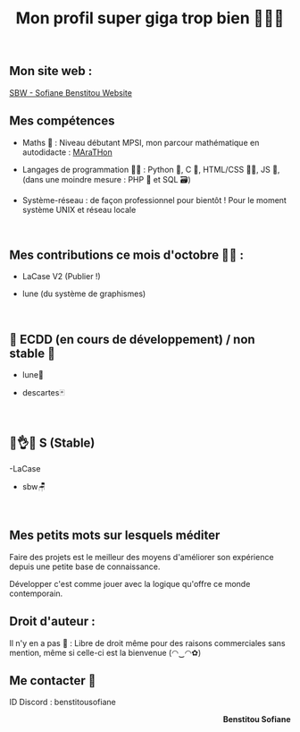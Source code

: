 <h1 align="center">Mon profil super giga trop bien 🤯🧨💥</h1>
<br>

<h2 align="left">Mon site web :</h2> <a href="http://sbw.kesug.com/"> SBW - Sofiane Benstitou Website</a>

<h2 align="left">Mes compétences</h2>

- Maths 🔢 : Niveau débutant MPSI, mon parcour mathématique en autodidacte : <a href="https://github.com/benstitousofiane/MAraTHon"> MAraTHon</a>

- Langages de programmation 👨‍💻 : Python 🐍, C 🧓, HTML/CSS 🏄‍♂️, JS 😤, (dans une moindre mesure : PHP 🐘 et SQL 🗃️)

- Système-réseau : de façon professionnel pour bientôt ! Pour le moment système UNIX et réseau locale

<br>

<h2 align="left">Mes contributions ce mois d'octobre 🍂🎃 : </h2>

- LaCase V2 (Publier !)

- lune (du système de graphismes)


<br>

<h2 align="left">🚧 ECDD (en cours de développement) / non stable 🚸</h2>

- lune🌙

- descartes🃏
<br>

<h2 align="left">😤👌✅ S (Stable)</h2>

-LaCase

- sbw🪑
<br>

<h2 align="left">Mes petits mots sur lesquels méditer</h2>
<p align="left">Faire des projets est le meilleur des moyens d'améliorer son expérience depuis une petite base de connaissance.</p>
<p align="left">Développer c'est comme jouer avec la logique qu'offre ce monde contemporain.</p>

<h2 align="left">Droit d'auteur :</h2>
Il n'y en a pas 🤯 : Libre de droit même pour des raisons commerciales sans mention, même si celle-ci est la bienvenue (◠‿◠✿)

<br>

<h2 align="left">Me contacter 📧</h2>

ID Discord : benstitousofiane

<p align="right"><b>Benstitou Sofiane</b></p>
